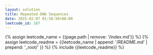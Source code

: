 ```yaml
---
layout: solution
title: Repeated DNA Sequences
date: 2015-02-07 01:58:50+08:00
leetcode_id: 187
---
```

{% assign leetcode_name = {{page.path | remove: '/index.md'}}  %}
{% assign leetcode_readme = {{leetcode_name | append: '/README.md' | prepend: '_root/' }}  %}
{% include {{leetcode_readme}} %}
